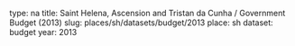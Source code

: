 type: na
title: Saint Helena, Ascension and Tristan da Cunha / Government Budget (2013)
slug: places/sh/datasets/budget/2013
place: sh
dataset: budget
year: 2013
